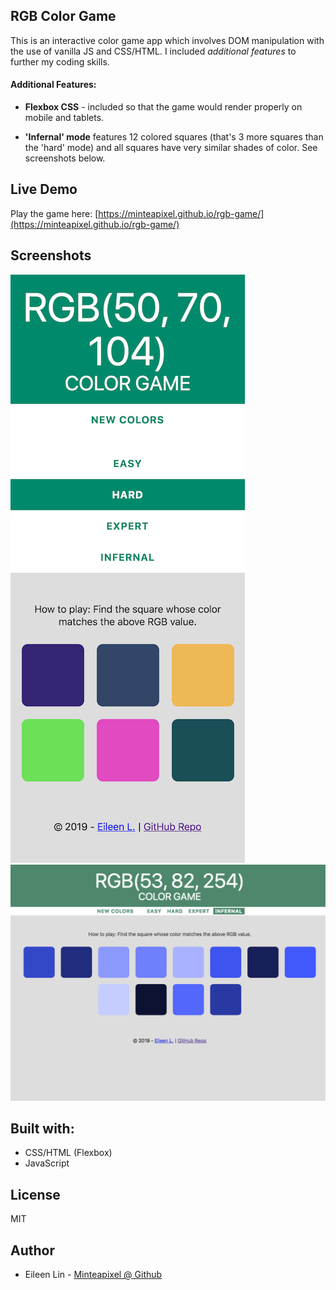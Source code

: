 ## RGB Color Game

This is an interactive color game app which involves DOM manipulation with the use of vanilla JS and CSS/HTML. I included _additional features_ to further my coding skills.

#### Additional Features:
- __Flexbox CSS__ - included so that the game would render properly on mobile and tablets. 

- __'Infernal' mode__  features 12 colored squares (that's 3 more squares than the 'hard' mode) and all squares have very similar shades of color. See screenshots below.

## Live Demo
Play the game here: [https://minteapixel.github.io/rgb-game/](https://minteapixel.github.io/rgb-game/)

## Screenshots
![hard-mode](https://raw.githubusercontent.com/minteapixel/rgb-game/master/screenshots/hard-mode_rgb-game.png)
![infernal-mode](https://raw.githubusercontent.com/minteapixel/rgb-game/master/screenshots/infernal-mode_rgb-game.png)


## Built with:
- CSS/HTML (Flexbox)
- JavaScript

## License
MIT

## Author
- Eileen Lin - [Minteapixel @ Github](https://github.com/minteapixel)
